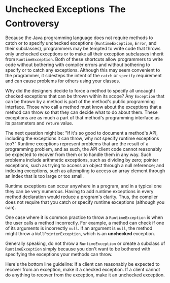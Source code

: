 
# Unchecked Exceptions &#151; The Controversy

Because the Java programming language does not require methods to catch or to specify unchecked exceptions (`RuntimeException`, `Error`, and their subclasses), programmers may be tempted to write code that throws only unchecked exceptions or to make all their exception subclasses inherit from `RuntimeException`. Both of these shortcuts allow programmers to write code without bothering with compiler errors and without bothering to specify or to catch any exceptions. Although this may seem convenient to the programmer, it sidesteps the intent of the `catch` or `specify` requirement and can cause problems for others using your classes.

Why did the designers decide to force a method to specify all uncaught checked exceptions that can be thrown within its scope? Any `Exception` that can be thrown by a method is part of the method's public programming interface. Those who call a method must know about the exceptions that a method can throw so that they can decide what to do about them. These exceptions are as much a part of that method's programming interface as its parameters and `return` value.

The next question might be: "If it's so good to document a method's API, including the exceptions it can throw, why not specify runtime exceptions too?" Runtime exceptions represent problems that are the result of a programming problem, and as such, the API client code cannot reasonably be expected to recover from them or to handle them in any way. Such problems include arithmetic exceptions, such as dividing by zero; pointer exceptions, such as trying to access an object through a null reference; and indexing exceptions, such as attempting to access an array element through an index that is too large or too small.

Runtime exceptions can occur anywhere in a program, and in a typical one they can be very numerous. Having to add runtime exceptions in every method declaration would reduce a program's clarity. Thus, the compiler does not require that you catch or specify runtime exceptions (although you can).

One case where it is common practice to throw a `RuntimeException` is when the user calls a method incorrectly. For example, a method can check if one of its arguments is incorrectly `null`. If an argument is `null`, the method might throw a `NullPointerException`, which is an **unchecked** exception.

Generally speaking, do not throw a `RuntimeException` or create a subclass of `RuntimeException` simply because you don't want to be bothered with specifying the exceptions your methods can throw.

Here's the bottom line guideline: If a client can reasonably be expected to recover from an exception, make it a checked exception. If a client cannot do anything to recover from the exception, make it an unchecked exception.
